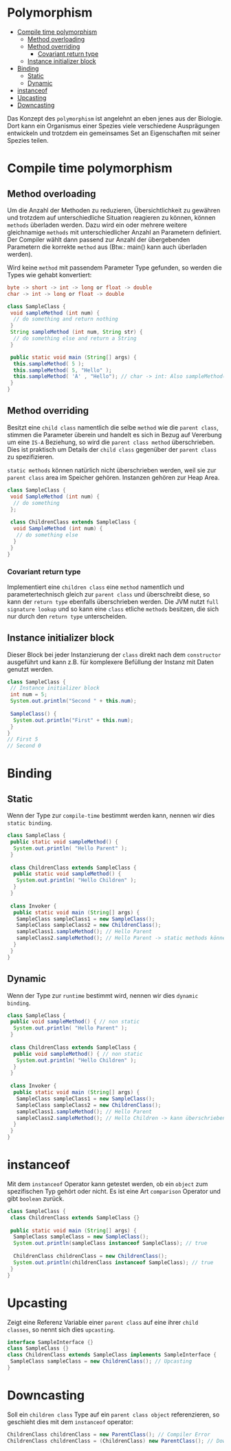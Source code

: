 # Polymorphism
- [Compile time polymorphism](#Compile-time-polymorphism)
	- [Method overloading](#Method-overloading)
	- [Method overriding](#Method-overriding)
		- [Covariant return type](#Covariant-return-type)
	- [Instance initializer block](#Instance-initializer-block)
- [Binding](#Binding)
	- [Static](#Static)
	- [Dynamic](#Dynamic)
- [instanceof](#instanceof)
- [Upcasting](#Upcasting)
- [Downcasting](#Downcasting)

Das Konzept des `polymorphism` ist angelehnt an eben jenes aus der Biologie. Dort kann ein 
Organismus einer Spezies viele verschiedene Ausprägungen entwickeln und trotzdem ein gemeinsames 
Set an Eigenschaften mit seiner Spezies teilen.

# Compile time polymorphism
## Method overloading
Um die Anzahl der Methoden zu reduzieren, Übersichtlichkeit zu gewähren und trotzdem auf 
unterschiedliche Situation reagieren zu können, können `methods` überladen werden. Dazu wird ein 
oder mehrere weitere gleichnamige `methods` mit unterschiedlicher Anzahl an Parametern definiert.
Der Compiler wählt dann passend zur Anzahl der übergebenden Parametern die korrekte `method` aus
(Btw.: main() kann auch überladen werden).

Wird keine `method` mit passendem Parameter Type gefunden, so werden die Types wie gehabt 
konvertiert:

```java
byte -> short -> int -> long or float -> double 
char -> int -> long or float -> double
```

```java
class SampleClass {
 void sampleMethod (int num) {
  // do something and return nothing
 }
 String sampleMethod (int num, String str) {
  // do something else and return a String
 }

 public static void main (String[] args) {
  this.sampleMethod( 5 );
  this.sampleMethod( 5, "Hello" );
  this.sampleMethod( 'A' , "Hello"); // char -> int: Also sampleMethod(int num, String str)
 }
}
```

## Method overriding
Besitzt eine `child class` namentlich die selbe `method` wie die `parent class`, stimmen die
Parameter überein und handelt es sich in Bezug auf Vererbung um eine `IS-A` Beziehung, so wird die
`parent class method` überschrieben. Dies ist praktisch um Details der `child class` gegenüber
der `parent class` zu spezifizieren.

`static methods` können natürlich nicht überschrieben werden, weil sie zur `parent class` area
im Speicher gehören. Instanzen gehören zur Heap Area.

```java
class SampleClass {
 void SampleMethod (int num) {
  // do something
 };
 
 class ChildrenClass extends SampleClass {
  void SampleMethod (int num) {
   // do something else
  }
 }
}
```

### Covariant return type
Implementiert eine `children class` eine `method` namentlich und parametertechnisch gleich zur
`parent class` und überschreibt diese, so kann der `return type` ebenfalls überschrieben werden.
Die JVM nutzt `full signature lookup` und so kann eine `class` etliche `methods` besitzen, die
sich nur durch den `return type` unterscheiden.

## Instance initializer block
Dieser Block bei jeder Instanzierung der `class` direkt nach dem `constructor` ausgeführt und 
kann z.B. für komplexere Befüllung der Instanz mit Daten genutzt werden.

```java
class SampleClass {
 // Instance initializer block
 int num = 5;
 System.out.println("Second " + this.num);
 
 SampleClass() {
  System.out.println("First" + this.num);
 }
}
// First 5
// Second 0
```

# Binding
## Static
Wenn der Type zur `compile-time` bestimmt werden kann, nennen wir dies `static binding`.

```java
class SampleClass {
 public static void sampleMethod() {
  System.out.println( "Hello Parent" );
 }
 
 class ChildrenClass extends SampleClass {
  public static void sampleMethod() {
   System.out.println( "Hello Children" );
  }
 }
 
 class Invoker {
  public static void main (String[] args) {
   SampleClass sampleClass1 = new SampleClass();
   SampleClass sampleClass2 = new ChildrenClass();
   sampleClass1.sampleMethod(); // Hello Parent
   sampleClass2.sampleMethod(); // Hello Parent -> static methods können nicht überschrieben werden
  }
 }
}
```

## Dynamic
Wenn der Type zur `runtime` bestimmt wird, nennen wir dies `dynamic binding`.

```java
class SampleClass {
 public void sampleMethod() { // non static
  System.out.println( "Hello Parent" );
 }
 
 class ChildrenClass extends SampleClass {
  public void sampleMethod() { // non static
   System.out.println( "Hello Children" );
  }
 }
 
 class Invoker {
  public static void main (String[] args) {
   SampleClass sampleClass1 = new SampleClass();
   SampleClass sampleClass2 = new ChildrenClass();
   sampleClass1.sampleMethod(); // Hello Parent
   sampleClass2.sampleMethod(); // Hello Children -> kann überschrieben werden, weil non-static
  }
 }
}
```

# instanceof
Mit dem `instanceof` Operator kann getestet werden, ob ein `object` zum spezifischen Typ gehört 
oder nicht. Es ist eine Art `comparison` Operator und gibt `boolean` zurück.

```java
class SampleClass {
 class ChildrenClass extends SampleClass {}
 
 public static void main (String[] args) {
  SampleClass sampleClass = new SampleClass();
  System.out.println(sampleClass instanceof SampleClass); // true
	
  ChildrenClass childrenClass = new ChildrenClass();
  System.out.println(childrenClass instanceof SampleClass); // true
 }
}
```

# Upcasting
Zeigt eine Referenz Variable einer `parent class` auf eine ihrer `child classes`, so nennt sich
dies `upcasting`.

```java
interface SampleInterface {}
class SampleClass {}
class ChildrenClass extends SampleClass implements SampleInterface {
 SampleClass sampleClass = new ChildrenClass(); // Upcasting
}
```

# Downcasting
Soll ein `children class` Type auf ein `parent class object` referenzieren, so geschieht dies 
mit dem `instanceof` operator:

```java
ChildrenClass childrenClass = new ParentClass(); // Compiler Error
ChildrenClass childrenClass = (ChildrenClass) new ParentClass(); // Downcasting
```